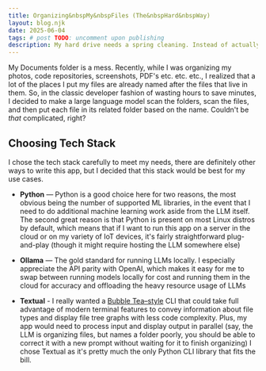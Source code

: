 ```yaml
---
title: Organizing&nbspMy&nbspFiles (The&nbspHard&nbspWay)
layout: blog.njk
date: 2025-06-04
tags: # post TODO: uncomment upon publishing
description: My hard drive needs a spring cleaning. Instead of actually doing the work, I decided to write a cutting-edge agentic multi-modal local-llm file organizing app in Python. (Because this is obviously easier than organizing them myself!)
---
```


My Documents folder is a mess. Recently, while I was organizing my photos, code
repositories, screenshots, PDF's etc. etc. etc., I realized that a lot of the
places I put my files are already named after the files that live in them. So,
in the classic developer fashion of wasting hours to save minutes, I decided to
make a large language model scan the folders, scan the files, and then put each
file in its related folder based on the name. Couldn't be _that_ complicated,
right?

## Choosing Tech Stack

I chose the tech stack carefully to meet my needs, there are definitely other
ways to write this app, but I decided that this stack would be best for my use
cases.

- **Python** — Python is a good choice here for two reasons, the most obvious
  being the number of supported ML libraries, in the event that I need to do
  additional machine learning work aside from the LLM itself. The second great
  reason is that Python is present on most Linux distros by default, which means
  that if I want to run this app on a server in the cloud or on my variety of
  IoT devices, it's fairly straightforward plug-and-play (though it might
  require hosting the LLM somewhere else)

- **Ollama** — The gold standard for running LLMs locally. I especially
  appreciate the API parity with OpenAI, which makes it easy for me to swap
  between running models locally for cost and running them in the cloud for
  accuracy and offloading the heavy resource usage of LLMs

- **Textual** - I really wanted a
  [Bubble Tea–style](https://github.com/charmbracelet/bubbletea) CLI that could
  take full advantage of modern terminal features to convey information about
  file types and display file tree graphs with less code complexity. Plus, my
  app would need to process input and display output in parallel (say, the LLM
  is organizing files, but names a folder poorly, you should be able to correct
  it with a new prompt without waiting for it to finish organizing) I chose
  Textual as it's pretty much the only Python CLI library that fits the bill.
